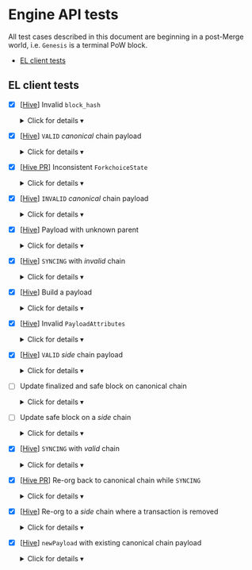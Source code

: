 # Engine API tests

All test cases described in this document are beginning in a post-Merge world, i.e. `Genesis` is a terminal PoW block.

<!-- START doctoc generated TOC please keep comment here to allow auto update -->
<!-- DON'T EDIT THIS SECTION, INSTEAD RE-RUN doctoc TO UPDATE -->

- [EL client tests](#el-client-tests)

<!-- END doctoc generated TOC please keep comment here to allow auto update -->

## EL client tests

* [x] [[Hive](https://github.com/ethereum/hive/blob/ee8d44878b25fa3dec59e2536977af8a44b345dd/simulators/ethereum/engine/enginetests.go#L610)] Invalid `block_hash`
  <details>
  <summary>Click for details &#9662;</summary>
  
  * [[Hive](https://github.com/ethereum/hive/blob/ee8d44878b25fa3dec59e2536977af8a44b345dd/simulators/ethereum/engine/enginetests.go#L578)] test should cover `block_hash` validation when EL is `SYNCING` and isn't `SYNCING` to be sure that sync doesn't affect the validation
  * test should cover all possible inconsistencies of `block_hash` that are fairly easy to do, i.e. random hash, hash of a block if it were a valid PoW block, etc
  * [[Hive](https://github.com/ethereum/hive/blob/ee8d44878b25fa3dec59e2536977af8a44b345dd/simulators/ethereum/engine/enginetests.go#L610)] EL responds with `{status: INVALID_BLOCK_HASH, latestValidHash: null, validationError: errorMessage | null}`
  
  </details>

* [x] [[Hive](https://github.com/ethereum/hive/blob/7d24e9bcf30dc6546fb821848ff0c8d279a80eaa/simulators/ethereum/engine/clmock.go#L244)] `VALID` *canonical* chain payload
  <details>
  <summary>Click for details &#9662;</summary>
  
  * `P` is a `VALID` payload extending *canonical* chain
  * `newPayload(P)`
    * [[Hive](https://github.com/ethereum/hive/blob/ee8d44878b25fa3dec59e2536977af8a44b345dd/simulators/ethereum/engine/clmock.go#L248)] EL responds with `{status: VALID, latestValidHash: payload.blockHash, validationError: null}`
    * [[Hive](https://github.com/ethereum/hive/blob/ee8d44878b25fa3dec59e2536977af8a44b345dd/simulators/ethereum/engine/enginetests.go#L977)] EL didn't update the head (it's still set to the parent of `P`)
  * `forkchoiceUpdated(headBlock: P)`
    * [[Hive PR](https://github.com/ethereum/hive/pull/534)] EL responds with `{payloadStatus: {status: VALID, latestValidHash: forkchoiceState.headBlockHash, validationError: null}, payloadId: null}`
    * [[Hive](https://github.com/ethereum/hive/blob/ee8d44878b25fa3dec59e2536977af8a44b345dd/simulators/ethereum/engine/enginetests.go#L1002)] EL sets head to `P`
  
  </details>

* [x] [[Hive PR](https://github.com/ethereum/hive/pull/535)] Inconsistent `ForkchoiceState`
  <details>
  <summary>Click for details &#9662;</summary>
  
  * `A: Genesis <- P1 <- P2 <- P3`, `B: Genesis <- P1' <- P2' <- P3'`
  * EL client starts with fully imported `A` and `B`
  * `forkchoiceUpdated(finalized: A.P1, safe: A.P2, head: A.P3`)
    * EL successfully re-orgs to `A.P3`, `finalized` and `safe` blocks are as expected
  * `forkchoiceUpdated(finalized: A.P1, safe: A.P2, head: B.P3'`)
  * `forkchoiceUpdated(finalized: A.P1, safe: B.P2', head: A.P3`)
  * `forkchoiceUpdated(finalized: B.P1', safe: A.P2, head: A.P3`)
    * `{error: {code: -38002, message: "Invalid forkchoice state"}}` in all cases listed above
  * `forkchoiceUpdated(finalized: B.P1', safe: B.P2', head: B.P3'`)
    * EL successfully re-orgs to `B.P3`, `finalized` and `safe` blocks are as expected
  
  </details>

* [x] [[Hive](https://github.com/ethereum/hive/blob/7d24e9bcf30dc6546fb821848ff0c8d279a80eaa/simulators/ethereum/engine/enginetests.go#L695)] `INVALID` *canonical* chain payload
  <details>
  <summary>Click for details &#9662;</summary>
  
  * `INV_P` is an `INVALID` payload extending *canonical* chain
  * `INV_P` has a valid `block_hash` but is invalidated by the following invalid properties:
    * `stateRoot` is invalid
    * `receiptsRoot` is invalid
    * `blockNumber` is less than or equal to `parent.blockNumber` or greater than `parent.blockNumber+1`
    * `gasLimit` is greater than `parent.gasLimit + parent.gasLimit / 1024` or less than `parent.gasLimit - parent.gasLimit / 1024`
    * `gasUsed` is not equal to the gas used by the transactions included
    * `timestamp` is less than or equal to `parent.timestamp`
    * `baseFeePerGas` is not coherent with `parent.baseFeePerGas` and `parent.gasUsed`
    * `transactions` has either:
      * Incomplete transactions
      * Extra transactions
      * Intrinsically invalid transactions
  * `newPayload(INV_P)`
    * `{status: INVALID, latestValidHash: P.parentHash, validationError: errorMessage | null}`
    * `INV_P` isn't available via `eth_getBlockByHash`
  
  </details>

* [x] [[Hive](https://github.com/ethereum/hive/blob/7d24e9bcf30dc6546fb821848ff0c8d279a80eaa/simulators/ethereum/engine/enginetests.go#L352)] Payload with unknown parent
  <details>
  <summary>Click for details &#9662;</summary>
  
  * `A: Genesis <- P1 <- P2 <- P3`, `B:  Genesis <- P1' <- P2' <- P3'`
  * EL client starts with `Genesis` block and state
  * `forkchoiceUpdated(A.P1)`
    * `{status: SYNCING}`
  * `newPayload(A.P1) + forkchoiceUpdated(A.P1)`
    * poll `forkchoiceUpdated(A.P1)` until it responds `{status: VALID}`, head is set to `A.P1`
  * `newPayload(B.P2')`
    * `{status: SYNCING}`
  * `newPayload(B.P1') + newPayload(B.P2') + forkchoiceUpdated(B.P2')`
    * poll `forkchoiceUpdated(B.P2')` until it responds `{status: VALID}`, head is set to `B.P2'`
  * `forkchoiceUpdated(A.P1)`
    * re-orgs back to `A.P1`
  * `newPayload(A.P3)`
    * `{status: SYNCING}`
  * `newPayload(A.P2) + newPayload(A.P3) + forkchoiceUpdated(A.P3)`
    * poll `forkchoiceUpdated(A.P3)` until it responds `{status: VALID}`, head is set to `A.P3'`
  
  </details>

* [x] [[Hive](https://github.com/ethereum/hive/pull/526)] `SYNCING` with *invalid* chain
  <details>
  <summary>Click for details &#9662;</summary>
  
  * `A: Genesis <- P1 <- P2 <- P3 <- P4`, `B: Genesis <- P1' <- INV_P2' <- P3' <- P4'`, `INV_P2'` is invalid payload
  * `INV_P2'` has a valid `block_hash` but is invalidated by the following invalid properties:
    * `stateRoot` is invalid
    * `receiptsRoot` is invalid
    * `blockNumber` is less than or equal to `parent.blockNumber` or greater than `parent.blockNumber+1`
    * `gasLimit` is greater than `parent.gasLimit + parent.gasLimit / 1024` or less than `parent.gasLimit - parent.gasLimit / 1024`
    * `gasUsed` is not equal to the gas used by the transactions included
    * `timestamp` is less than or equal to `parent.timestamp`
    * `baseFeePerGas` is not coherent with `parent.baseFeePerGas` and `parent.gasUsed`
    * `transactions` has either:
      * Incomplete transactions
      * Extra transactions
      * Intrinsically invalid transactions
  * EL client starts with `A: P4` block and state
  * `newPayload(INV_P2') + forkchoiceUpdated(head: INV_P2')`
    * EL responds with `{status: SYNCING, latestValidHash: null, validationError: null}`
  * EL pulls `P1'` from a remote peer on the network
  * `newPayload(P3')`
    * poll `newPayload(P3')` until response is `INVALID`, with `latestValidHash: P1'.blockHash`
    * `finalized`, `safe` and head blocks didn't change, i.e. are from `A` chain
  * `newPayload(P2') + forkchoiceUpdated(head: P2')`
    * EL pulls `P1'` from a remote peer on the network
    * poll `forkchoiceUpdated(P2')` until response is `INVALID`, with `latestValidHash: P1'.blockHash`
  
  </details>

* [x] [[Hive](https://github.com/ethereum/hive/blob/7d24e9bcf30dc6546fb821848ff0c8d279a80eaa/simulators/ethereum/engine/clmock.go#L295)] Build a payload
  <details>
  <summary>Click for details &#9662;</summary>
  
  * `Genesis <- P1`
  * EL clients starts with `Genesis` block and state
  * `newPayload(P1)`
    * succeedes
  * `getPayload(payloaId: random)`
    * `{error: {code: -38001, message: "Unknown payload"}}`
  * `forkchoiceUpdated(P1, payloadAttributes: {validTimestamp, validPrevRandao, validFeeRecipient})`
    * remember `existingPayloadId` returned from this call
  * `getPayload(payloaId: random)`
    * `{error: {code: -38001, message: "Unknown payload"}}`
  * `getPayload(payloaId: existingPayloadId)`
    * remember `returnedPayload` from this call
  * `newPayload(returnedPayload)`
    * `{status: VALID}`
  * `forkchoiceUpdated(returnedPayload)`
    * `{status: VALID}`, `returnedPayload` becomes the head
  * `forkchoiceUpdated(returnedPayload, payloadAttributes: {validTimestamp, validPrevRandao, validFeeRecipient})`
    * remember `existingPayloadId2` returned from this call
  * `getPayload(payloaId: existingPayloadId2)`
    * remember `returnedPayload2` from this call
  * `newPayload(returnedPayload2)`
    * `{status: VALID}`
    * `returnedPayload` remains the head
  * wait for 60 seconds
  * `getPayload(payloaId: existingPayloadId2)`
    * `{error: {code: -38001, message: "Unknown payload"}}`
  
  </details>

* [x] [[Hive](https://github.com/ethereum/hive/pull/527)] Invalid `PayloadAttributes`
  <details>
  <summary>Click for details &#9662;</summary>
  
  * `Genesis <- P1`
  * EL clients starts with `Genesis` block and state
  * `newPayload(P1)`
    * succeedes
  * `forkchoiceUpdated(P1, payloadAttributes: {timestamp: 0, validPrevRandao, validFeeRecipient})`
    * `{error: {code: -38003, message: "Invalid payload attributes"}}`
    * head is set to `P1`
  
  </details>

* [x] [[Hive](https://github.com/ethereum/hive/blob/ee8d44878b25fa3dec59e2536977af8a44b345dd/simulators/ethereum/engine/enginetests.go#L1213)] `VALID` *side* chain payload
  <details>
  <summary>Click for details &#9662;</summary>
  
  * `P'` is a `VALID` payload extending *side* chain
  * `P` and `P'` contain the same transaction which uses `PREVRANDAO` to modify storage
  * `P` and `P'` have different `prevRandao` values
  * `newPayload(P')`
    * Note: EL may respond with `ACCEPTED` or `VALID`
  * `forkchoiceUpdated(headBlock: P')`
    * EL responds with `{payloadStatus: {status: VALID, latestValidHash: forkchoiceState.headBlockHash, validationError: null}, payloadId: null}`
    * EL sets head to `P'`
    * Storage is correctly updated with `P'.prevRandao`
  
  </details>

* [ ] Update finalized and safe block on canonical chain
  <details>
  <summary>Click for details &#9662;</summary>
  
  * `Genesis <- P1 <- P2 <- P3 <- P4` is a subchain of valid payloads extending canonical chain
  * `newPayload(P1) + forkchoiceUpdated(finalized: Genesis, safe: Genesis, head: P1)`
  * `newPayload(P2) + forkchoiceUpdated(finalized: Genesis, safe: P1, head: P2)`
    * EL sets `safe` to `P1`, head to `P2`, `finalized == Genesis`
  * `newPayload(P3) + forkchoiceUpdated(finalized: P1, safe: P2, head: P3)`
    * EL sets `finalized` to `P1`, `safe` to `P2`, head to `P3`
  * `newPayload(P4) + forkchoiceUpdated(finalized: P2, safe: P3, head: P4)`
    * EL sets `finalized` to `P2`, `safe` to `P3`, head to `P4`
  
  </details>

* [ ] Update safe block on a *side* chain
  <details>
  <summary>Click for details &#9662;</summary>
  
  * `A: Genesis <- P1 <- P2 <- P3` is a subchain of valid payloads extending canonical chain, `B: Genesis <- P1 <- P2' <- P3'` is a subchain of valid payloads extending side chain
  * import `A` and call `forkchoiceUpdated(finalized: P1, safe: P2, head: P3)`
    * EL sets `finalized` to `P1`, `safe` to `P2`, head to `P3`
  * import `B` by calling `newPayload(P2') + newPayload(P3')` and call `forkchoiceUpdated(finalized: P1, safe: P2', head: P3')`
    * note, this test might need `forkchoiceUpdated` poll as EL may respond with syncing
    * EL sets `finalized` to `P1`, `safe` to `P2'`, head to `P3'`
  
  </details>

* [x] [[Hive](https://github.com/ethereum/hive/blob/ee8d44878b25fa3dec59e2536977af8a44b345dd/simulators/ethereum/engine/enginetests.go#L1638)] `SYNCING` with *valid* chain
  <details>
  <summary>Click for details &#9662;</summary>
  
  * `Genesis <- P1 <- P2 <- P3 <- ... <- Pn`
  * EL client starts with `Genesis` block and state
  * `newPayload(Pn) + forkchoiceUpdated(head: Pn)`
    * EL responds with `{status: SYNCING, latestValidHash: null, validationError: null}`
  * EL client should pull `P1 <- P2 <- P3 <- ... <- Pn-1` from a remote peer and finish the sync process successfully
  * `newPayload(Pn+1) + forkchoiceUpdated(head: Pn+1)`
    * poll `newPayload + forkchoiceUpdated` with new payloads until response is `VALID`
    * `finalized`, `safe` and head blocks are set accordingly
* [x] [[Hive PR](https://github.com/ethereum/hive/pull/539)] Re-org back to canonical chain while `SYNCING`
  <details>
  <summary>Click for details &#9662;</summary>
  
  * `A: Genesis <- P1 <- P2 <- P3 <- P4`, `B: Genesis <- P1' <- P2' <- P3' <- P4'`
  * EL client is synced up to `A.P3` block, i.e. `A.P3` is the head
  * `newPayload(B.P4') + forkchoiceUpdated(head: B.P4')`
    * EL responds with `{status: SYNCING, latestValidHash: null, validationError: null}`
    * Note, the rest of `B` chain should be unavailable to keep EL unable to finish its sync process
  * `newPayload(A.P4) + forkchoiceUpdated(A.P4)`
    * poll `forkchoiceUpdated(finalized: P2, safe: P3, head: P4)` until response is `VALID`
    * `finalized`, `safe` and head blocks are set accordingly
  
  </details>
* [x] [[Hive](https://github.com/ethereum/hive/blob/ee8d44878b25fa3dec59e2536977af8a44b345dd/simulators/ethereum/engine/enginetests.go#L1122)] Re-org to a _side_ chain where a transaction is removed
  <details>
  <summary>Click for details &#9662;</summary>
  
  * `A: Genesis <- P1`, `B: Genesis <- P1'`
  * `P1` and `P1'` are valid payloads
  * `P1` contains transaction `Tx1`, while `P1'` contains no transactions
  * `newPayload(A.P1) + forkchoiceUpdated(head: A.P1)`
    * EL responds with `{status: VALID, latestValidHash: A.P1, validationError: null}`
  * Request `Tx1` receipt using the JSON-RPC
    * Client returns the `Tx1` receipt
  * `newPayload(B.P1') + forkchoiceUpdated(head: B.P1')`
    * EL responds with `{status: VALID, latestValidHash: B.P1', validationError: null}`
  * Request `Tx1` receipt using the JSON-RPC
    * Client returns error and no `Tx1` receipt
  
  </details>

* [x] [[Hive](https://github.com/ethereum/hive/blob/ee8d44878b25fa3dec59e2536977af8a44b345dd/simulators/ethereum/engine/enginetests.go#L1275)] `newPayload` with existing canonical chain payload
  <details>
  <summary>Click for details &#9662;</summary>
  
  * `Genesis <- P1 <- P2 <- P3 <- ... <- Pn`
  * `newPayload(P1) + forkchoiceUpdated(head: P1)` through `newPayload(Pn) + forkchoiceUpdated(head: Pn)`
    * EL head is set to `Pn`
  * `newPayload(P1)` through `newPayload(Pn)`
    * EL returns `VALID` and no error
  * `newPayload(Pn+1) + forkchoiceUpdated(head: Pn+1)`
    * Client continues building canonical chain without issues
  
  </details>
